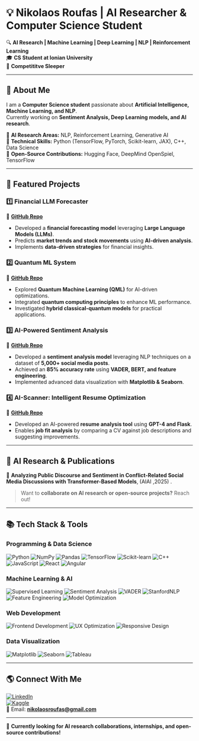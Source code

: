 # 💡 Nikolaos Roufas | AI Researcher & Computer Science Student

🔍 **AI Research | Machine Learning | Deep Learning | NLP | Reinforcement Learning**  
🎓 **CS Student at Ionian University**  
🫠 **Competititve Sleeper**

---

## 🚀 About Me
I am a **Computer Science student** passionate about **Artificial Intelligence, Machine Learning, and NLP**.  
Currently working on **Sentiment Analysis, Deep Learning models, and AI research**.  

🔹 **AI Research Areas:** NLP, Reinforcement Learning, Generative AI  
🔹 **Technical Skills:** Python (TensorFlow, PyTorch, Scikit-learn, JAX), C++, Data Science  
🔹 **Open-Source Contributions:** Hugging Face, DeepMind OpenSpiel, TensorFlow  

---

## 📂 Featured Projects

### 1️⃣ **Financial LLM Forecaster**  
📌 **[GitHub Repo](https://github.com/NikolasRoufas/financial-llm-forecaster)**  
- Developed a **financial forecasting model** leveraging **Large Language Models (LLMs)**.  
- Predicts **market trends and stock movements** using **AI-driven analysis**.  
- Implements **data-driven strategies** for financial insights.  

### 2️⃣ **Quantum ML System**  
📌 **[GitHub Repo](https://github.com/NikolasRoufas/quantum-ml-system)**  
- Explored **Quantum Machine Learning (QML)** for AI-driven optimizations.  
- Integrated **quantum computing principles** to enhance ML performance.  
- Investigated **hybrid classical-quantum models** for practical applications.  

### 3️⃣ **AI-Powered Sentiment Analysis**  
📌 **[GitHub Repo](https://github.com/NikolasRoufas/Syrian-Conflict-Sentiment-Analysis)**  
- Developed a **sentiment analysis model** leveraging NLP techniques on a dataset of **5,000+ social media posts**.  
- Achieved an **85% accuracy rate** using **VADER, BERT, and feature engineering**.  
- Implemented advanced data visualization with **Matplotlib & Seaborn**.  

### 4️⃣ **AI-Scanner: Intelligent Resume Optimization**  
📌 **[GitHub Repo](https://github.com/NikolasRoufas/AI-Scanner)**  
- Developed an AI-powered **resume analysis tool** using **GPT-4 and Flask**.  
- Enables **job fit analysis** by comparing a CV against job descriptions and suggesting improvements.  

---
 

## 📢 AI Research & Publications
🔹 **Analyzing Public Discourse and Sentiment in Conflict-Related Social Media Discussions with Transformer-Based Models**, (AIAI ,2025) .

> Want to **collaborate on AI research or open-source projects?** Reach out!  

---

## 📚 Tech Stack & Tools
### Programming & Data Science
![Python](https://img.shields.io/badge/Python-%2314354C.svg?style=flat&logo=python&logoColor=white)
![NumPy](https://img.shields.io/badge/NumPy-%23013243.svg?style=flat&logo=numpy&logoColor=white)
![Pandas](https://img.shields.io/badge/Pandas-%23150458.svg?style=flat&logo=pandas&logoColor=white)
![TensorFlow](https://img.shields.io/badge/TensorFlow-%23FF6F00.svg?style=flat&logo=tensorflow&logoColor=white)
![Scikit-learn](https://img.shields.io/badge/Scikit--Learn-%23F7931E.svg?style=flat&logo=scikitlearn&logoColor=white)
![C++](https://img.shields.io/badge/C++-%2300599C.svg?style=flat&logo=cplusplus&logoColor=white)
![JavaScript](https://img.shields.io/badge/JavaScript-%23F7DF1E.svg?style=flat&logo=javascript&logoColor=black)
![React](https://img.shields.io/badge/React-%2361DAFB.svg?style=flat&logo=react&logoColor=black)
![Angular](https://img.shields.io/badge/Angular-%23DD0031.svg?style=flat&logo=angular&logoColor=white)

### Machine Learning & AI
![Supervised Learning](https://img.shields.io/badge/Supervised--Learning-%23000000.svg?style=flat&logo=python&logoColor=white)
![Sentiment Analysis](https://img.shields.io/badge/Sentiment--Analysis-%23FF6F00.svg?style=flat&logo=python&logoColor=white)
![VADER](https://img.shields.io/badge/VADER-%23F2F2F2.svg?style=flat&logo=python&logoColor=black)
![StanfordNLP](https://img.shields.io/badge/StanfordNLP-%2300507D.svg?style=flat&logo=python&logoColor=white)
![Feature Engineering](https://img.shields.io/badge/Feature--Engineering-%23FF6F00.svg?style=flat&logo=python&logoColor=white)
![Model Optimization](https://img.shields.io/badge/Model--Optimization-%23F2F2F2.svg?style=flat&logo=python&logoColor=black)

### Web Development
![Frontend Development](https://img.shields.io/badge/Frontend--Development-%23FF6F00.svg?style=flat&logo=html5&logoColor=white)
![UX Optimization](https://img.shields.io/badge/UX--Optimization-%23F2F2F2.svg?style=flat&logo=figma&logoColor=black)
![Responsive Design](https://img.shields.io/badge/Responsive--Design-%23F7931E.svg?style=flat&logo=css3&logoColor=white)

### Data Visualization
![Matplotlib](https://img.shields.io/badge/Matplotlib-%2300A9E0.svg?style=flat&logo=python&logoColor=white)
![Seaborn](https://img.shields.io/badge/Seaborn-%23F7931E.svg?style=flat&logo=python&logoColor=white)
![Tableau](https://img.shields.io/badge/Tableau-%23E97627.svg?style=flat&logo=tableau&logoColor=white)


---

## 🌎 Connect With Me
[![LinkedIn](https://img.shields.io/badge/LinkedIn-%230077B5.svg?style=flat&logo=linkedin&logoColor=white)](https://www.linkedin.com/in/nikolaosroufas/)  
[![Kaggle](https://img.shields.io/badge/Kaggle-%23008AD7.svg?style=flat&logo=kaggle&logoColor=white)](https://www.kaggle.com/nikolaosroufas)  
📩 Email: **nikolaosroufas@gmail.com**  

---

🔹 **Currently looking for AI research collaborations, internships, and open-source contributions!**  
